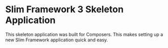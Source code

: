 # Slim Framework 3 Skeleton Application

This skeleton application was built for Composers. This makes setting up a new Slim Framework application quick and easy.

